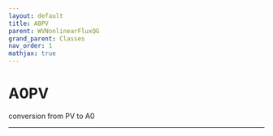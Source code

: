 ```yaml
---
layout: default
title: A0PV
parent: WVNonlinearFluxQG
grand_parent: Classes
nav_order: 1
mathjax: true
---
```


#  A0PV

conversion from PV to A0


---

